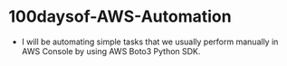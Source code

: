 # 100daysof-AWS-Automation

- I will be automating simple tasks that we usually perform manually in AWS Console by using AWS Boto3 Python SDK.
